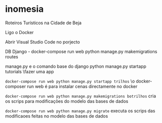 # inomesia
Roteiros Turísticos na Cidade de Beja

Ligo o Docker

Abrir Visual Studio Code no porjecto

DB Django - docker-compose  run web python manage.py makemigrations routes

manage.py e o comando base do django
python manage.py startapp tutorials \\fazer uma app

`docker-compose run web python manage.py startapp trilhos` \\o docker-composer run web é para instalar cenas directamente no docker

`docker-compose run web python manage.py makemigrations botrilhos` cria os scrips para modificações do modelo das bases de dados

`docker-compose run web python manage.py migrate` executa os scrips das modificaoes feitas no modelo das bases de dados

